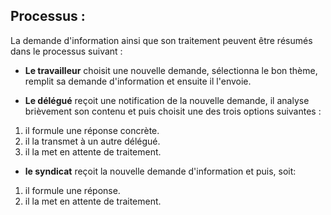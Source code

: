 ## Processus : ##

La demande d'information ainsi que son traitement peuvent  être résumés dans le processus suivant :

- **Le travailleur** choisit une nouvelle demande, sélectionna le bon thème, remplit sa demande d'information et ensuite il l'envoie.

- **Le délégué** reçoit une notification de la nouvelle demande, il analyse brièvement son contenu et puis choisit une des trois options suivantes :

1. il formule une réponse concrète.
2. il la transmet à un autre délégué.
3. il la met en attente de traitement.

- **le syndicat** reçoit la nouvelle demande d'information et puis, soit:

1. il formule une réponse.
2. il la met en attente de traitement.
